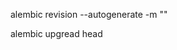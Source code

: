 <!-- make migration -->
alembic revision --autogenerate -m "<message>"

<!-- migrate -->
 alembic upgread head